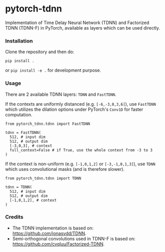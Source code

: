 # pytorch-tdnn

Implementation of Time Delay Neural Network (TDNN) and Factorized TDNN (TDNN-F)
in PyTorch, available as layers which can be used directly.

### Installation

Clone the repository and then do:

```
pip install .
```

or `pip install -e .` for development purpose.

### Usage

There are 2 available TDNN layers: `TDNN` and `FastTDNN`. 

If the contexts are uniformly distanced (e.g. `[-6,-3,0,3,6]`), use `FastTDNN` 
which utilizes the dilation options under PyTorch's `Conv1D` for faster computation.

```
from pytorch_tdnn.tdnn import FastTDNN

tdnn = FastTDNN(
  512, # input dim
  512, # output dim
  [-3,0,3], # context
  full_context=False # if True, use the whole context from -3 to 3
)
```

If the context is non-uniform (e.g. `[-1,0,1,2]` or `[-3,-1,0,1,3]`), use `TDNN`
which uses convolutional masks (and is therefore slower).

```
from pytorch_tdnn.tdnn import TDNN

tdnn = TDNN(
  512, # input dim
  512, # output dim
  [-1,0,1,2], # context
)
```

### Credits

* The TDNN implementation is based on: https://github.com/jonasvdd/TDNN.
* Semi-orthogonal convolutions used in TDNN-F is based on: https://github.com/cvqluu/Factorized-TDNN.

